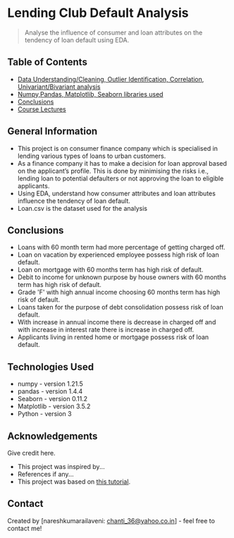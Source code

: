 # Lending Club Default Analysis
> Analyse the influence of consumer and loan attributes on the tendency of loan default using EDA.


## Table of Contents
* [Data Understanding/Cleaning, Outlier Identification, Correlation, Univariant/Bivariant analysis](#general-information)
* [Numpy,Pandas, Matplotlib, Seaborn libraries used ](#technologies-used)
* [Conclusions](#conclusions)
* [Course Lectures](#acknowledgements)

<!-- You can include any other section that is pertinent to your problem -->

## General Information
- This project is on consumer finance company which is specialised in lending various types of loans to urban customers. 
- As a finance company it has to make a decision for loan approval based on the applicant’s profile. This is done by minimising the risks i.e., lending loan to potential defaulters or not approving the loan to eligible applicants. 
- Using EDA, understand how consumer attributes and loan attributes influence the tendency of loan default.
- Loan.csv is the dataset used for the analysis

<!-- You don't have to answer all the questions - just the ones relevant to your project. -->

## Conclusions
- Loans with 60 month term had more percentage of getting charged off.
- Loan on vacation by experienced employee possess high risk of loan default.
- Loan on mortgage with 60 months term has high risk of default.
- Debit to income for unknown purpose by house owners with 60 months term has high risk of default.
- Grade 'F' with high annual income choosing 60 months term has high risk of default.
- Loans taken for the purpose of debt consolidation possess risk of loan default.
- With increase in annual income there is decrease in charged off and with increase in interest rate there is increase in charged off.
- Applicants living in rented home or mortgage possess risk of loan default.

<!-- You don't have to answer all the questions - just the ones relevant to your project. -->


## Technologies Used
- numpy - version 1.21.5
- pandas - version 1.4.4
- Seaborn - version 0.11.2
- Matplotlib - version 3.5.2
- Python - version 3

<!-- As the libraries versions keep on changing, it is recommended to mention the version of library used in this project -->

## Acknowledgements
Give credit here.
- This project was inspired by...
- References if any...
- This project was based on [this tutorial](https://www.example.com).


## Contact
Created by [nareshkumarailaveni: chanti_36@yahoo.co.in] - feel free to contact me!


<!-- Optional -->
<!-- ## License -->
<!-- This project is open source and available under the [... License](). -->

<!-- You don't have to include all sections - just the one's relevant to your project -->